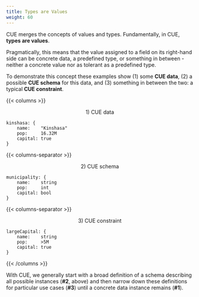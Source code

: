 ```yaml
---
title: Types are Values
weight: 60
---
```


CUE merges the concepts of values and types.
Fundamentally,
in CUE,
**types are values**.

Pragmatically,
this means that
the value assigned to a field
on its right-hand side
can be
concrete data,
a predefined type,
or something in between -
neither
a concrete value
nor
as tolerant as a predefined type.

To demonstrate this concept
these examples show
(1) some **CUE data**,
(2) a possible **CUE schema** for this data, and
(3) something in between the two: a typical **CUE constraint**.

{{< columns >}}

<center>1) CUE data</center>

```cue
kinshasa: {
	name:    "Kinshasa"
	pop:     16.32M
	capital: true
}
```

{{< columns-separator >}}

<center>2) CUE schema</center>

```cue
municipality: {
	name:    string
	pop:     int
	capital: bool
}
```

{{< columns-separator >}}

<center>3) CUE constraint</center>

```cue
largeCapital: {
	name:    string
	pop:     >5M
	capital: true
}
```

{{< /columns >}}

With CUE,
we generally
start with
a broad definition of a schema
describing all possible instances
(**#2**, above)
and then
narrow down these definitions for particular use cases
(**#3**)
until
a concrete data instance remains
(**#1**).

